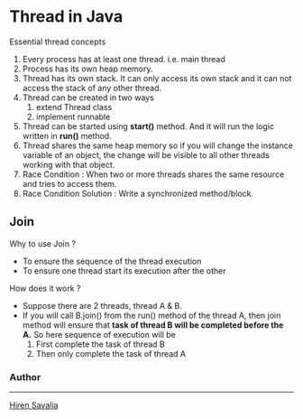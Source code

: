 
# Thread in Java
Essential thread concepts

1. Every process has at least one thread. i.e. main thread
2. Process has its own heap memory.
3. Thread has its own stack. It can only access its own stack and it can not access the stack of any other thread.
4. Thread can be created in two ways
    1. extend Thread class
    2. implement runnable
5. Thread can be started using **start()** method. And it will run the logic written in **run()** method.
6. Thread shares the same heap memory so if you will change the instance variable of an object, the change will be visible to all other threads working with that object.
7. Race Condition : When two or more threads shares the same resource and tries to access them.
8. Race Condition Solution : Write a synchronized method/block.
## Join
Why to use Join ?
- To ensure the sequence of the thread execution
- To ensure one thread start its execution after the other

How does it work ?
- Suppose there are 2 threads, thread A & B.
- If you will call B.join() from the run() method of the thread A, then join method will ensure that **task of thread B will be completed before the A.** So here sequence of execution will be
    1. First complete the task of thread B
    2. Then only complete the task of thread A

### Author
---

[Hiren Savalia](https://www.linkedin.com/in/hiren879/)
